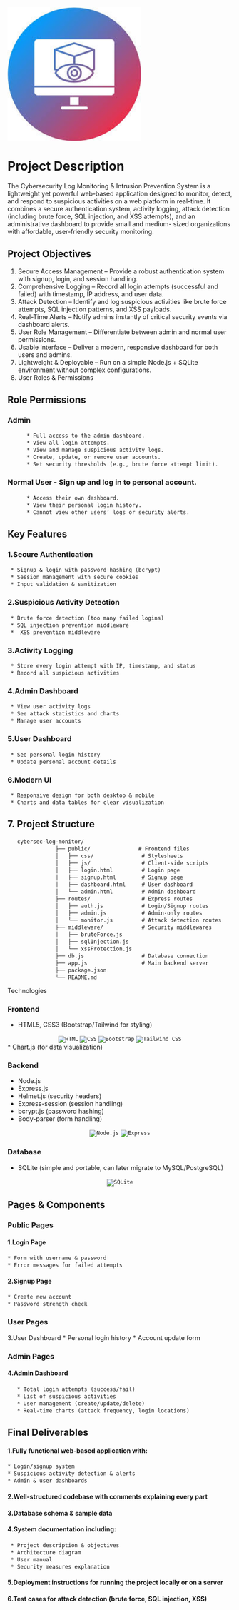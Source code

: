 <img height="300" width="300" align="center" src="https://github.com/Beniyam-B/Cybersecurity-Log-Monitoring-Intrusion-Prevention-System-/blob/b45e18722aca380461e6fedfcbac1d0e8c9e38f9/photo_5816815917580012191_m.jpg"/>








# Project Description

   The Cybersecurity Log Monitoring & Intrusion Prevention System is a lightweight yet powerful web-based application designed to monitor, detect, and respond to suspicious activities on a web platform 
   in real-time.
   It combines a secure authentication system, activity logging, attack detection (including brute force, SQL injection, and XSS attempts), and an administrative dashboard to provide small and medium- 
   sized organizations with affordable, user-friendly security monitoring.

## Project Objectives
 1.	Secure Access Management – Provide a robust authentication system with signup, login, and session handling.
 2.	Comprehensive Logging – Record all login attempts (successful and failed) with timestamp, IP address, and user data.
 3.	Attack Detection – Identify and log suspicious activities like brute force attempts, SQL injection patterns, and XSS payloads.
 4.	Real-Time Alerts – Notify admins instantly of critical security events via dashboard alerts.
 5.	User Role Management – Differentiate between admin and normal user permissions.
 6.	Usable Interface – Deliver a modern, responsive dashboard for both users and admins.
 7.	Lightweight & Deployable – Run on a simple Node.js + SQLite environment without complex configurations.
 8.	User Roles & Permissions
## Role	Permissions
### Admin	
          * Full access to the admin dashboard.
          * View all login attempts.
          * View and manage suspicious activity logs.
          * Create, update, or remove user accounts.
          * Set security thresholds (e.g., brute force attempt limit).
### Normal User	- Sign up and log in to personal account.
          * Access their own dashboard.
          * View their personal login history.
          * Cannot view other users’ logs or security alerts.

## Key Features
  ### 1.Secure Authentication
     * Signup & login with password hashing (bcrypt)
     * Session management with secure cookies
     * Input validation & sanitization
  ### 2.Suspicious Activity Detection
     * Brute force detection (too many failed logins)
     * SQL injection prevention middleware
     *	XSS prevention middleware
  ### 3.Activity Logging
     * Store every login attempt with IP, timestamp, and status
     * Record all suspicious activities
  ### 4.Admin Dashboard
     * View user activity logs
     * See attack statistics and charts
     * Manage user accounts
  ### 5.User Dashboard
     * See personal login history
     * Update personal account details
  ### 6.Modern UI
     * Responsive design for both desktop & mobile
     * Charts and data tables for clear visualization




  ## 7.	Project Structure
       cybersec-log-monitor/
                   ├── public/               # Frontend files
                   │   ├── css/               # Stylesheets
                   │   ├── js/                # Client-side scripts
                   │   ├── login.html         # Login page
                   │   ├── signup.html        # Signup page
                   │   ├── dashboard.html     # User dashboard
                   │   └── admin.html         # Admin dashboard
                   ├── routes/                # Express routes
                   │   ├── auth.js            # Login/Signup routes
                   │   ├── admin.js           # Admin-only routes
                   │   └── monitor.js         # Attack detection routes
                   ├── middleware/            # Security middlewares
                   │   ├── bruteForce.js
                   │   ├── sqlInjection.js
                   │   └── xssProtection.js
                   ├── db.js                  # Database connection
                   ├── app.js                 # Main backend server
                   ├── package.json
                   └── README.md

  Technologies
 ### Frontend
   * HTML5, CSS3 (Bootstrap/Tailwind for styling)
<div align="center">
	<code><img width="50" src="https://raw.githubusercontent.com/marwin1991/profile-technology-icons/refs/heads/main/icons/html.png" alt="HTML" title="HTML"/></code>
	<code><img width="50" src="https://raw.githubusercontent.com/marwin1991/profile-technology-icons/refs/heads/main/icons/css.png" alt="CSS" title="CSS"/></code>
	<code><img width="50" src="https://raw.githubusercontent.com/marwin1991/profile-technology-icons/refs/heads/main/icons/bootstrap.png" alt="Bootstrap" title="Bootstrap"/></code>
	<code><img width="50" src="https://raw.githubusercontent.com/marwin1991/profile-technology-icons/refs/heads/main/icons/tailwind_css.png" alt="Tailwind CSS" title="Tailwind CSS"/></code>
</div>
   * Chart.js (for data visualization)
   
### Backend
  * Node.js
  * Express.js
  * Helmet.js (security headers)
  * Express-session (session handling)
  * bcrypt.js (password hashing)
  * Body-parser (form handling)
<div align="center">
	<code><img width="50" src="https://raw.githubusercontent.com/marwin1991/profile-technology-icons/refs/heads/main/icons/node_js.png" alt="Node.js" title="Node.js"/></code>
	<code><img width="50" src="https://raw.githubusercontent.com/marwin1991/profile-technology-icons/refs/heads/main/icons/express.png" alt="Express" title="Express"/></code>
</div>

### Database
  * SQLite (simple and portable, can later migrate to MySQL/PostgreSQL)
<div align="center">
	<code><img width="50" src="https://raw.githubusercontent.com/marwin1991/profile-technology-icons/refs/heads/main/icons/sqlite.png" alt="SQLite" title="SQLite"/></code>
</div>

 ## Pages & Components
 
 ### Public Pages
  #### 1.Login Page
    * Form with username & password
    * Error messages for failed attempts
  #### 2.Signup Page
    * Create new account
    * Password strength check
    	
### User Pages
  3.User Dashboard
     * Personal login history
     * Account update form
	 
### Admin Pages

#### 4.Admin Dashboard
       * Total login attempts (success/fail)
       * List of suspicious activities
       * User management (create/update/delete)
       * Real-time charts (attack frequency, login locations)
## Final Deliverables
  #### 1.Fully functional web-based application with:
    * Login/signup system
    * Suspicious activity detection & alerts
    * Admin & user dashboards
  #### 2.Well-structured codebase with comments explaining every part
  #### 3.Database schema & sample data
  #### 4.System documentation including:
     * Project description & objectives
     * Architecture diagram
     * User manual
     * Security measures explanation
  #### 5.Deployment instructions for running the project locally or on a server
  #### 6.Test cases for attack detection (brute force, SQL injection, XSS)

